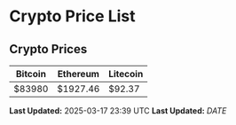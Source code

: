 # Crypto Price List

## Crypto Prices
| Bitcoin | Ethereum | Litecoin |
| ------- | -------- | -------- |
| $83980 | $1927.46 | $92.37 |
**Last Updated:** 2025-03-17 23:39 UTC
**Last Updated:** $DATE$
